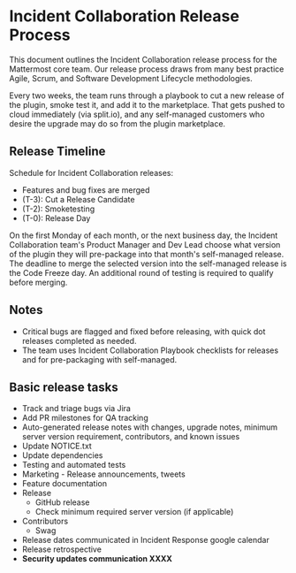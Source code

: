 # Incident Collaboration Release Process

This document outlines the Incident Collaboration release process for the Mattermost core team. Our release process draws from many best practice Agile, Scrum, and Software Development Lifecycle methodologies.

Every two weeks, the team runs through a playbook to cut a new release of the plugin, smoke test it, and add it to the marketplace. That gets pushed to cloud immediately (via split.io), and any self-managed customers who desire the upgrade may do so from the plugin marketplace.

## Release Timeline

Schedule for Incident Collaboration releases:
 - Features and bug fixes are merged
 - (T-3): Cut a Release Candidate
 - (T-2): Smoketesting
 - (T-0): Release Day

On the first Monday of each month, or the next business day, the Incident Collaboration team's Product Manager and Dev Lead choose what version of the plugin they will pre-package into that month's self-managed release. The deadline to merge the selected version into the self-managed release is the Code Freeze day. An additional round of testing is required to qualify before merging.

## Notes

 - Critical bugs are flagged and fixed before releasing, with quick dot releases completed as needed.
 - The team uses Incident Collaboration Playbook checklists for releases and for pre-packaging with self-managed.

## Basic release tasks

 - Track and triage bugs via Jira
 - Add PR milestones for QA tracking
 - Auto-generated release notes with changes, upgrade notes, minimum server version requirement, contributors, and known issues
 - Update NOTICE.txt
 - Update dependencies
 - Testing and automated tests
 - Marketing - Release announcements, tweets
 - Feature documentation
 - Release
    - GitHub release
    - Check minimum required server version (if applicable)
 - Contributors
    - Swag
 - Release dates communicated in Incident Response google calendar
 - Release retrospective
 - **Security updates communication XXXX**
